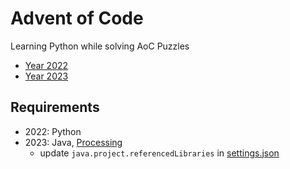 # Advent of Code

Learning Python while solving AoC Puzzles

- [Year 2022](2022)
- [Year 2023](2023)

## Requirements

- 2022: Python
- 2023: Java, [Processing](https://processing.org/download)
  - update `java.project.referencedLibraries` in [settings.json](.vscode/settings.json)
